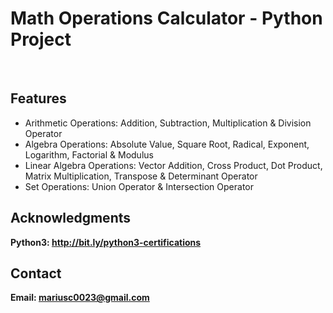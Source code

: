 <h1> Math Operations Calculator - Python Project</h1>
<br>
<h2>Features</h2>
<ul>
    <li> Arithmetic Operations: Addition, Subtraction, Multiplication & Division Operator</li>
    <li> Algebra Operations: Absolute Value, Square Root, Radical, Exponent, Logarithm, Factorial & Modulus </li>
    <li>Linear Algebra Operations: Vector Addition, Cross Product, Dot Product, Matrix Multiplication, Transpose & Determinant Operator</li>
    <li>Set Operations: Union Operator & Intersection Operator</li>
    
</ul>


<h2>Acknowledgments</h2>

<b> Python3: http://bit.ly/python3-certifications <b>
<br>


<h2>Contact</h2>

<b> Email: mariusc0023@gmail.com </b>
